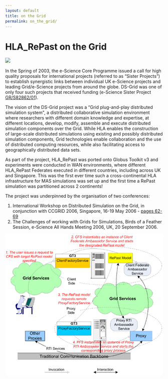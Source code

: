 ```yaml
---
layout: default
title: on the Grid
permalink: on_the_grid/
---
```



# HLA_RePast on the Grid

![](/assets/images/hla-repast/esci-logo.png)

In the Spring of 2003, the e-Science Core Programme issued a call for high quality proposals for international projects 
(referred to as “Sister Projects”) to establish synergistic links between individual UK e-Science projects 
and leading Grid/e-Science projects from around the globe. DS-Grid was one of only four such projects that received funding 
(e-Science Sister Project [GR/S82862/01](https://gow.epsrc.ukri.org/NGBOViewGrant.aspx?GrantRef=GR/S82862/01)). 

The vision of the DS-Grid project was a “Grid plug-and-play distributed simulation system", 
a distributed collaborative simulation environment where researchers with different domain knowledge and expertise, 
at different locations, develop, modify, assemble and execute distributed simulation components over the Grid. 
While HLA enables the construction of large-scale distributed simulations using existing and possibly distributed simulation components, 
Grid technologies enable collaboration and the use of distributed computing resources, 
while also facilitating access to geographically distributed data sets. 

As part of the project, HLA_RePast was ported onto Globus Toolkit v3 and experiments were conducted in WAN environments, 
where different HLA_RePast Federates executed in different countries, including across UK and Singapore. 
This was the first ever time such a cross-continental HLA infrastructure for MAS simulations was set up 
and the first time a RePast simulation was partitioned across 2 continents!

The project was underpinned by the organisation of two conferences:
1.	 International Workshop on Distributed Simulation on the Grid, in conjunction with CCGRID 2006, Singapore, 16-19 May 2006 -  [pages  62-69](https://www.computer.org/csdl/proceedings/ccgrid/2006/12OmNyPQ4vJ)
2.	The Challenges of working with Grids for Simulations, Birds of a Feather Session, e-Science All Hands Meeting 2006, UK,  20 September 2006.

![](/assets/images/hla-repast/flow.png)



